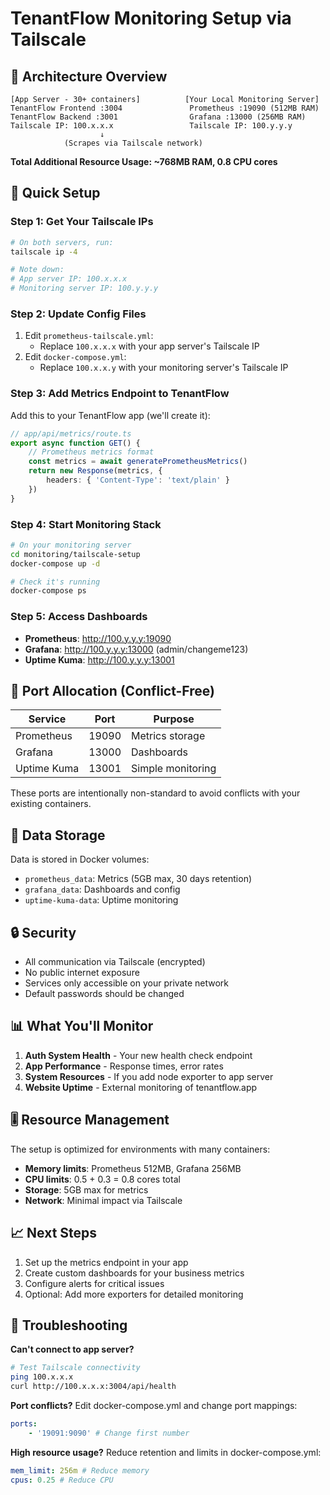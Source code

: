# TenantFlow Monitoring Setup via Tailscale

## 🎯 Architecture Overview

```
[App Server - 30+ containers]          [Your Local Monitoring Server]
TenantFlow Frontend :3004               Prometheus :19090 (512MB RAM)
TenantFlow Backend :3001                Grafana :13000 (256MB RAM)
Tailscale IP: 100.x.x.x                 Tailscale IP: 100.y.y.y
                    ↓
            (Scrapes via Tailscale network)
```

**Total Additional Resource Usage: ~768MB RAM, 0.8 CPU cores**

## 🚀 Quick Setup

### Step 1: Get Your Tailscale IPs

```bash
# On both servers, run:
tailscale ip -4

# Note down:
# App server IP: 100.x.x.x
# Monitoring server IP: 100.y.y.y
```

### Step 2: Update Config Files

1. Edit `prometheus-tailscale.yml`:
    - Replace `100.x.x.x` with your app server's Tailscale IP
2. Edit `docker-compose.yml`:
    - Replace `100.x.x.y` with your monitoring server's Tailscale IP

### Step 3: Add Metrics Endpoint to TenantFlow

Add this to your TenantFlow app (we'll create it):

```typescript
// app/api/metrics/route.ts
export async function GET() {
	// Prometheus metrics format
	const metrics = await generatePrometheusMetrics()
	return new Response(metrics, {
		headers: { 'Content-Type': 'text/plain' }
	})
}
```

### Step 4: Start Monitoring Stack

```bash
# On your monitoring server
cd monitoring/tailscale-setup
docker-compose up -d

# Check it's running
docker-compose ps
```

### Step 5: Access Dashboards

- **Prometheus**: http://100.y.y.y:19090
- **Grafana**: http://100.y.y.y:13000 (admin/changeme123)
- **Uptime Kuma**: http://100.y.y.y:13001

## 🔧 Port Allocation (Conflict-Free)

| Service     | Port  | Purpose           |
| ----------- | ----- | ----------------- |
| Prometheus  | 19090 | Metrics storage   |
| Grafana     | 13000 | Dashboards        |
| Uptime Kuma | 13001 | Simple monitoring |

These ports are intentionally non-standard to avoid conflicts with your existing containers.

## 💾 Data Storage

Data is stored in Docker volumes:

- `prometheus_data`: Metrics (5GB max, 30 days retention)
- `grafana_data`: Dashboards and config
- `uptime-kuma-data`: Uptime monitoring

## 🔒 Security

- All communication via Tailscale (encrypted)
- No public internet exposure
- Services only accessible on your private network
- Default passwords should be changed

## 📊 What You'll Monitor

1. **Auth System Health** - Your new health check endpoint
2. **App Performance** - Response times, error rates
3. **System Resources** - If you add node exporter to app server
4. **Website Uptime** - External monitoring of tenantflow.app

## 🎚️ Resource Management

The setup is optimized for environments with many containers:

- **Memory limits**: Prometheus 512MB, Grafana 256MB
- **CPU limits**: 0.5 + 0.3 = 0.8 cores total
- **Storage**: 5GB max for metrics
- **Network**: Minimal impact via Tailscale

## 📈 Next Steps

1. Set up the metrics endpoint in your app
2. Create custom dashboards for your business metrics
3. Configure alerts for critical issues
4. Optional: Add more exporters for detailed monitoring

## 🔧 Troubleshooting

**Can't connect to app server?**

```bash
# Test Tailscale connectivity
ping 100.x.x.x
curl http://100.x.x.x:3004/api/health
```

**Port conflicts?**
Edit docker-compose.yml and change port mappings:

```yaml
ports:
    - '19091:9090' # Change first number
```

**High resource usage?**
Reduce retention and limits in docker-compose.yml:

```yaml
mem_limit: 256m # Reduce memory
cpus: 0.25 # Reduce CPU
```
